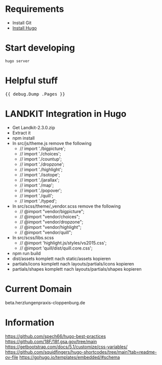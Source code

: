 # Requirements
- Install Git
- [Install Hugo](https://gohugo.io/installation/)

# Start developing
```
hugo server
```

# Helpful stuff
<pre>{{ debug.Dump .Pages }}</pre>

# LANDKIT Integration in Hugo
- Get Landkit-2.3.0.zip
- Extract it
- npm install
- In src/js/theme.js remove the following
  - // import './bigpicture';
  - // import './choices';
  - // import './countup';
  - // import './dropzone';
  - // import './highlight';
  - // import './isotope';
  - // import './jarallax';
  - // import './map';
  - // import './popover';
  - // import './quill';
  - // import './typed';
- In src/scss/theme/_vendor.scss remove the following
  - // @import "vendor/bigpicture";
  - // @import "vendor/choices";
  - // @import "vendor/dropzone";
  - // @import "vendor/highlight";
  - // @import "vendor/quill";
- In src/scss/libs.scss
  - // @import 'highlight.js/styles/vs2015.css';
  - // @import 'quill/dist/quill.core.css';
- npm run build
- dist/assets komplett nach static/assets kopieren
- partials/icons komplett nach layouts/partials/icons kopieren
- partials/shapes komplett nach layouts/partials/shapes kopieren

# Current Domain
beta.herzlungenpraxis-cloppenburg.de

# Information
https://github.com/spech66/hugo-best-practices
https://github.com/18F/18f.gsa.gov/tree/main
https://getbootstrap.com/docs/5.1/customize/css-variables/
https://github.com/squidfingers/hugo-shortcodes/tree/main?tab=readme-ov-file
https://gohugo.io/templates/embedded/#schema